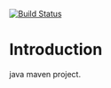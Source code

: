 [![Build Status](https://travis-ci.org/Tailp/travisplay.png)](https://travis-ci.org/Tailp/travisplay)
# Introduction 
java maven project.   
 
  
  
  
  
